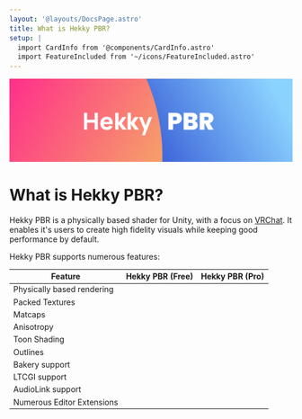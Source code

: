 ```yaml
---
layout: '@layouts/DocsPage.astro'
title: What is Hekky PBR?
setup: | 
  import CardInfo from '@components/CardInfo.astro'
  import FeatureIncluded from '~/icons/FeatureIncluded.astro'
---
```


![Hekky PBR Logo](/assets/hekky-pbr-banner.png)

# What is Hekky PBR?

Hekky PBR is a physically based shader for Unity, with a focus on [VRChat](https://vrchat.com). It enables it's users to create high fidelity visuals while keeping good performance by default.

Hekky PBR supports numerous features:

| Feature | Hekky PBR (Free) | Hekky PBR (Pro) |
| ------- | ---------------- | --------------- |
| Physically based rendering | <FeatureIncluded height="1.5rem" width="1.5rem"/> | <FeatureIncluded height="1.5rem" width="1.5rem"/> |
| Packed Textures |  |  |
| Matcaps | <FeatureIncluded height="1.5rem" width="1.5rem"/> | <FeatureIncluded height="1.5rem" width="1.5rem"/> |
| Anisotropy |  | <FeatureIncluded height="1.5rem" width="1.5rem"/> |
| Toon Shading | <FeatureIncluded height="1.5rem" width="1.5rem"/> | <FeatureIncluded height="1.5rem" width="1.5rem"/> |
| Outlines | <FeatureIncluded height="1.5rem" width="1.5rem"/> | <FeatureIncluded height="1.5rem" width="1.5rem"/> |
| Bakery support | <FeatureIncluded height="1.5rem" width="1.5rem"/> | <FeatureIncluded height="1.5rem" width="1.5rem"/> |
| LTCGI support | <FeatureIncluded height="1.5rem" width="1.5rem"/> | <FeatureIncluded height="1.5rem" width="1.5rem"/> |
| AudioLink support | <FeatureIncluded height="1.5rem" width="1.5rem"/> | <FeatureIncluded height="1.5rem" width="1.5rem"/> |
| Numerous Editor Extensions | <FeatureIncluded height="1.5rem" width="1.5rem"/> | <FeatureIncluded height="1.5rem" width="1.5rem"/> |
